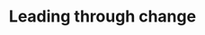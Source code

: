 ---
external_url: https://www.linkedin.com/pulse/leading-through-change-taylor-mcknight
title: Leading through change
image: /media/img/posts/blog/2022-09-23-change/change.jpg
description: Poor change management can cause all kinds of engagement, retention, and recruiting issues. Here’s a framework that you can use to get better at communicating and managing change.
category: leadership
---